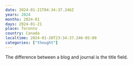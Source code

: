```yaml
---
date: 2024-01-21T04:34:37.246Z
years: 2024
months: 2024-01
days: 2024-01-21
place: Toronto
country: Canada
localtime: 2024-01-20T23:34:37.246-05:00
categories: ["thought"]
---
```

The difference between a blog and journal is the title field.
